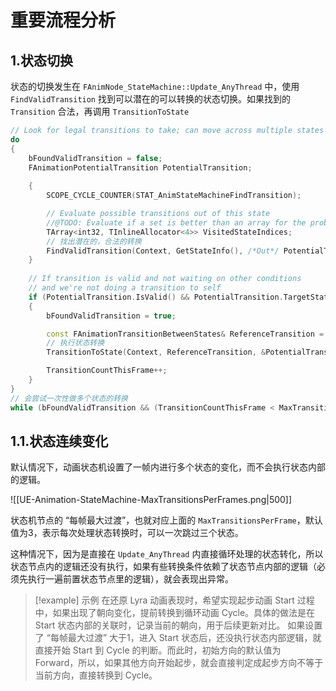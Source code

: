 
# 重要流程分析

## 1.状态切换

状态的切换发生在 `FAnimNode_StateMachine::Update_AnyThread` 中，使用 `FindValidTransition` 找到可以潜在的可以转换的状态切换。如果找到的 `Transition` 合法，再调用 `TransitionToState`

```cpp
// Look for legal transitions to take; can move across multiple states in one frame (up to MaxTransitionsPerFrame)
do
{
	bFoundValidTransition = false;
	FAnimationPotentialTransition PotentialTransition;
	
	{
		SCOPE_CYCLE_COUNTER(STAT_AnimStateMachineFindTransition);

		// Evaluate possible transitions out of this state
		//@TODO: Evaluate if a set is better than an array for the probably low N encountered here
		TArray<int32, TInlineAllocator<4>> VisitedStateIndices;
		// 找出潜在的，合法的转换
		FindValidTransition(Context, GetStateInfo(), /*Out*/ PotentialTransition, /*Out*/ VisitedStateIndices);
	}
			
	// If transition is valid and not waiting on other conditions
	// and we're not doing a transition to self
	if (PotentialTransition.IsValid() && PotentialTransition.TargetState != CurrentState)
	{
		bFoundValidTransition = true;

		const FAnimationTransitionBetweenStates& ReferenceTransition = GetTransitionInfo(PotentialTransition.TransitionRule->TransitionIndex); //-V595
		// 执行状态转换
		TransitionToState(Context, ReferenceTransition, &PotentialTransition);

		TransitionCountThisFrame++;
	}
}
// 会尝试一次性做多个状态的转换
while (bFoundValidTransition && (TransitionCountThisFrame < MaxTransitionsPerFrame));
```

## 1.1.状态连续变化

默认情况下，动画状态机设置了一帧内进行多个状态的变化，而不会执行状态内部的逻辑。

![[UE-Animation-StateMachine-MaxTransitionsPerFrames.png|500]]

状态机节点的 “每帧最大过渡”，也就对应上面的 `MaxTransitionsPerFrame`，默认值为3，表示每次处理状态转换时，可以一次跳过三个状态。

这种情况下，因为是直接在 `Update_AnyThread` 内直接循环处理的状态转化，所以状态节点内的逻辑还没有执行，如果有些转换条件依赖了状态节点内部的逻辑（必须先执行一遍前置状态节点里的逻辑），就会表现出异常。

> [!example] 示例
> 在还原 Lyra 动画表现时，希望实现起步动画 Start 过程中，如果出现了朝向变化，提前转换到循环动画 Cycle。具体的做法是在 Start 状态内部的关联时，记录当前的朝向，用于后续更新对比。
> 如果设置了 “每帧最大过渡” 大于1，进入 Start 状态后，还没执行状态内部逻辑，就直接开始 Start 到 Cycle 的判断。而此时，初始方向的默认值为 Forward，所以，如果其他方向开始起步，就会直接判定成起步方向不等于当前方向，直接转换到 Cycle。

